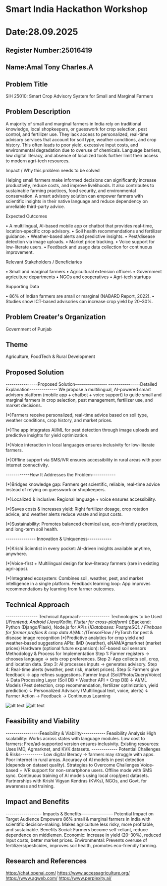 # Smart India Hackathon Workshop
# Date:28.09.2025
## Register Number:25016419
## Name:Amal Tony Charles.A
## Problem Title
SIH 25010: Smart Crop Advisory System for Small and Marginal Farmers
## Problem Description
A majority of small and marginal farmers in India rely on traditional knowledge, local shopkeepers, or guesswork for crop selection, pest control, and fertilizer use. They lack access to personalized, real-time advisory services that account for soil type, weather conditions, and crop history. This often leads to poor yield, excessive input costs, and environmental degradation due to overuse of chemicals. Language barriers, low digital literacy, and absence of localized tools further limit their access to modern agri-tech resources.

Impact / Why this problem needs to be solved

Helping small farmers make informed decisions can significantly increase productivity, reduce costs, and improve livelihoods. It also contributes to sustainable farming practices, food security, and environmental conservation. A smart advisory solution can empower farmers with scientific insights in their native language and reduce dependency on unreliable third-party advice.

Expected Outcomes

• A multilingual, AI-based mobile app or chatbot that provides real-time, location-specific crop advisory.
• Soil health recommendations and fertilizer guidance.
• Weather-based alerts and predictive insights.
• Pest/disease detection via image uploads.
• Market price tracking.
• Voice support for low-literate users.
• Feedback and usage data collection for continuous improvement.

Relevant Stakeholders / Beneficiaries

• Small and marginal farmers
• Agricultural extension officers
• Government agriculture departments
• NGOs and cooperatives
• Agri-tech startups

Supporting Data

• 86% of Indian farmers are small or marginal (NABARD Report, 2022).
• Studies show ICT-based advisories can increase crop yield by 20–30%.

## Problem Creater's Organization
Government of Punjab

## Theme
Agriculture, FoodTech & Rural Development

## Proposed Solution
 ----------------Proposed Solution---------------- ----------------Detailed Explanation--------------
We propose a multilingual, AI-powered smart advisory platform (mobile app + chatbot + voice support) to guide small and marginal farmers in crop selection, pest management, fertilizer use, and market decisions.

(*)Farmers receive personalized, real-time advice based on soil type, weather conditions, crop history, and market prices.

(*)The app integrates AI/ML for pest detection through image uploads and predictive insights for yield optimization.

(*)Voice interaction in local languages ensures inclusivity for low-literate farmers.

(*)Offline support via SMS/IVR ensures accessibility in rural areas with poor internet connectivity.

------------How It Addresses the Problem------------

(*)Bridges knowledge gap: Farmers get scientific, reliable, real-time advice instead of relying on guesswork or shopkeepers.

(*)Localized & inclusive: Regional language + voice ensures accessibility.

(*)Saves costs & increases yield: Right fertilizer dosage, crop rotation advice, and weather alerts reduce waste and input costs.

(*)Sustainability: Promotes balanced chemical use, eco-friendly practices, and long-term soil health.

--------------- Innovation & Uniqueness------------

(*)Krishi Scientist in every pocket: AI-driven insights available anytime, anywhere.

(*)Voice-first + Multilingual design for low-literacy farmers (rare in existing agri-apps).

(*)Integrated ecosystem: Combines soil, weather, pest, and market intelligence in a single platform.
Feedback learning loop: App improves recommendations by learning from farmer outcomes.

## Technical Approach
---------------- Technical Approach---------------
Technologies to be Used
(*)Frontend: Android (Java/Kotlin, Flutter for cross-platform)
(*)Backend: Python (Django/Flask), Node.js for APIs
(*)Databases: PostgreSQL / Firebase for farmer      profiles & crop data
AI/ML:
(*)TensorFlow / PyTorch for pest & disease image recognition
(*)Predictive analytics for crop yield and weather-based suggestions
APIs:
IMD (weather), eNAM/Agmarknet (market prices)
Hardware (optional future expansion): IoT-based soil sensors
Methodology & Process for Implementation
Step 1: Farmer registers → chooses language → sets crop preferences.
Step 2: App collects soil, crop, and location data.
Step 3: AI processes inputs → generates advisory.
Step 4: Real-time alerts (weather, pest risk, market prices).
Step 5: Farmers give feedback → app refines suggestions.
     Farmer Input (Soil/Photo/Query/Voice)
        ↓
   Data Processing Layer
 (Soil DB + Weather API + Crop DB)
        ↓
   AI/ML Models
 (Pest detection, crop recommendation,
  fertilizer optimization, yield prediction)
        ↓
 Personalized Advisory
 (Multilingual text, voice, alerts)
        ↓
  Farmer Action → Feedback → Continuous Learning

![alt text](<sih technical support.jpg>)
![alt text](<sih solution .jpg>)



## Feasibility and Viability
-----------------Feasibility & Viability------------
Feasibility Analysis
High scalability: Works across states with language modules.
Low cost to farmers: Free/ad-supported version ensures inclusivity.
Existing resources: Uses IMD, Agmarknet, and KVK datasets.
------------- Potential Challenges & Risks-----------
Low digital literacy → farmers may struggle with apps.
Poor internet in rural areas.
Accuracy of AI models in pest detection (depends on dataset quality).
Strategies to Overcome Challenges
Voice-based + IVR support for non-smartphone users.
Offline mode with SMS sync.
Continuous training of AI models using local crop/pest datasets.
Partnerships with Krishi Vigyan Kendras (KVKs), NGOs, and Govt. for awareness and training.

## Impact and Benefits
------------------ Impacts & Benefits----------------
Potential Impact on Target Audience
Empowers 86% small & marginal farmers in India with scientific decision-making.
Makes agriculture less risky, more profitable, and sustainable.
Benefits
Social: Farmers become self-reliant, reduce dependence on middlemen.
Economic: Increase in yield (20–30%), reduced input costs, better market prices.
Environmental: Prevents overuse of fertilizers/pesticides, improves soil health, promotes eco-friendly farming.

## Research and References
https://chat.openai.com/
https://www.accessagriculture.org/
https://www.agweb.com/
https://www.perplexity.ai/